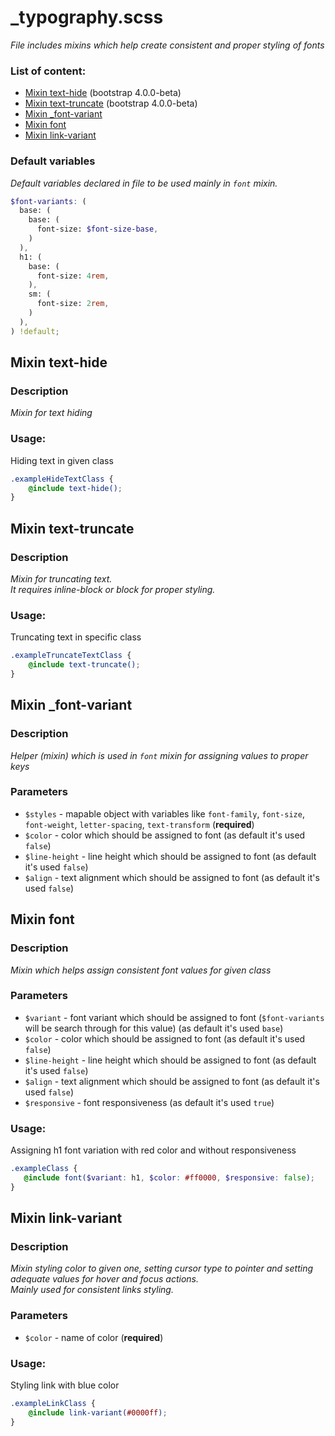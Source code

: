 # _typography.scss
_File includes mixins which help create consistent and proper styling of fonts_

### List of content:

- [Mixin text-hide](#mixin-text-hide) (bootstrap 4.0.0-beta)
- [Mixin text-truncate](#mixin-text-truncate) (bootstrap 4.0.0-beta)
- [Mixin _font-variant](#mixin-_font-variant)
- [Mixin font](#mixin-font)
- [Mixin link-variant](#mixin-link-variant)


### Default variables
_Default variables declared in file to be used mainly in ```font``` mixin._

```scss
$font-variants: (
  base: (
    base: (
      font-size: $font-size-base,
    )
  ),
  h1: (
    base: (
      font-size: 4rem,
    ),
    sm: (
      font-size: 2rem,
    )
  ),
) !default;
```

## Mixin text-hide

### Description
_Mixin for text hiding_

### Usage: 
Hiding text in given class

```scss
.exampleHideTextClass {
    @include text-hide();
}
```

## Mixin text-truncate

### Description
_Mixin for truncating text.<br />
It requires inline-block or block for proper styling._

### Usage: 
Truncating text in specific class

```scss
.exampleTruncateTextClass {
    @include text-truncate();
}
```

## Mixin _font-variant

### Description
_Helper (mixin) which is used in ```font``` mixin for assigning values to proper keys_

### Parameters
- `$styles` - mapable object with variables like ```font-family```, ```font-size```, ```font-weight```, ```letter-spacing```, ```text-transform``` (**required**)
- `$color` - color which should be assigned to font (as default it's used ```false```)
- `$line-height` - line height which should be assigned to font (as default it's used ```false```)
- `$align` - text alignment which should be assigned to font (as default it's used ```false```)


## Mixin font

### Description
_Mixin which helps assign consistent font values for given class_

### Parameters
- `$variant` - font variant which should be assigned to font (```$font-variants``` will be search through for this value) (as default it's used ```base```)
- `$color` - color which should be assigned to font (as default it's used ```false```)
- `$line-height` - line height which should be assigned to font (as default it's used ```false```)
- `$align` - text alignment which should be assigned to font (as default it's used ```false```)
- `$responsive` - font responsiveness (as default it's used ```true```)

### Usage: 
Assigning h1 font variation with red color and without responsiveness

```scss
.exampleClass {
   @include font($variant: h1, $color: #ff0000, $responsive: false);
}
```

## Mixin link-variant

### Description
_Mixin styling color to given one, setting cursor type to pointer and setting adequate values ​​for hover and focus actions.<br />
Mainly used for consistent links styling._

### Parameters
- `$color` - name of color (**required**)

### Usage: 
Styling link with blue color

```scss
.exampleLinkClass {
    @include link-variant(#0000ff);
}
```